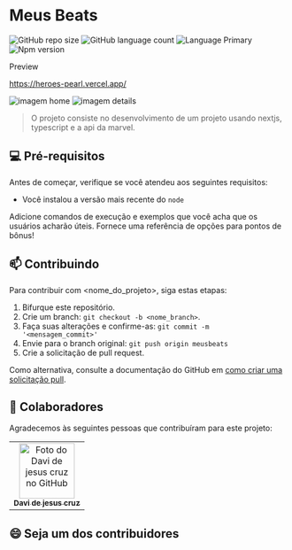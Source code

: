 # Meus Beats

![GitHub repo size](https://img.shields.io/github/repo-size/davicruzof/test-frontend?style=for-the-badge)
![GitHub language count](https://img.shields.io/github/languages/count/davicruzof/test-frontend?style=for-the-badge)
![Language Primary](https://img.shields.io/github/languages/top/davicruzof/test-frontend?style=for-the-badge)
![Npm version](https://img.shields.io/npm/v/node?style=for-the-badge)

Preview 

https://heroes-pearl.vercel.app/

<img src="https://github.com/davicruzof/test-frontend/assets/47984117/0feac912-e12a-446c-bc9a-bf110a28c3a0" alt="imagem home">

<img src="https://github.com/davicruzof/test-frontend/assets/47984117/6264673e-0e78-4ca3-bcda-ad9035c8590e" alt="imagem details">

> O projeto consiste no desenvolvimento de um projeto usando nextjs, typescript e a api da marvel.

## 💻 Pré-requisitos

Antes de começar, verifique se você atendeu aos seguintes requisitos:
<!---Estes são apenas requisitos de exemplo. Adicionar, duplicar ou remover conforme necessário--->
* Você instalou a versão mais recente do `node`

<!---
## 🚀 Instalando Meus Beats

Linux e macOS:
```
<comando_de_instalação>
```
--->
Adicione comandos de execução e exemplos que você acha que os usuários acharão úteis. Fornece uma referência de opções para pontos de bônus!

## 📫 Contribuindo
<!---Se o seu README for longo ou se você tiver algum processo ou etapas específicas que deseja que os contribuidores sigam, considere a criação de um arquivo CONTRIBUTING.md separado--->
Para contribuir com <nome_do_projeto>, siga estas etapas:

1. Bifurque este repositório.
2. Crie um branch: `git checkout -b <nome_branch>`.
3. Faça suas alterações e confirme-as: `git commit -m '<mensagem_commit>'`
4. Envie para o branch original: `git push origin meusbeats`
5. Crie a solicitação de pull request.

Como alternativa, consulte a documentação do GitHub em [como criar uma solicitação pull](https://help.github.com/en/github/collaborating-with-issues-and-pull-requests/creating-a-pull-request).

## 🤝 Colaboradores

Agradecemos às seguintes pessoas que contribuíram para este projeto:

<table>
  <tr>
    <td align="center">
      <a href="#">
        <img src="https://avatars.githubusercontent.com/u/47984117?v=4" width="100px;" alt="Foto do Davi de jesus cruz no GitHub"/><br>
        <sub>
          <b>Davi de jesus cruz</b>
        </sub>
      </a>
    </td>
  </tr>
</table>


## 😄 Seja um dos contribuidores<br>

